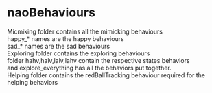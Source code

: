 # naoBehaviours
Micmiking folder contains all the mimicking behaviours<br />
happy_* names are the happy behaviours<br />
sad_* names are the sad behaviours<br />
Exploring folder contains the exploring behaviours<br />
folder hahv,halv,lalv,lahv contain the respective states behaviors <br />
and explore_everything has all the behaviors put together.<br />
Helping folder contains the redBallTracking behaviour required for the helping behaviors<br />
